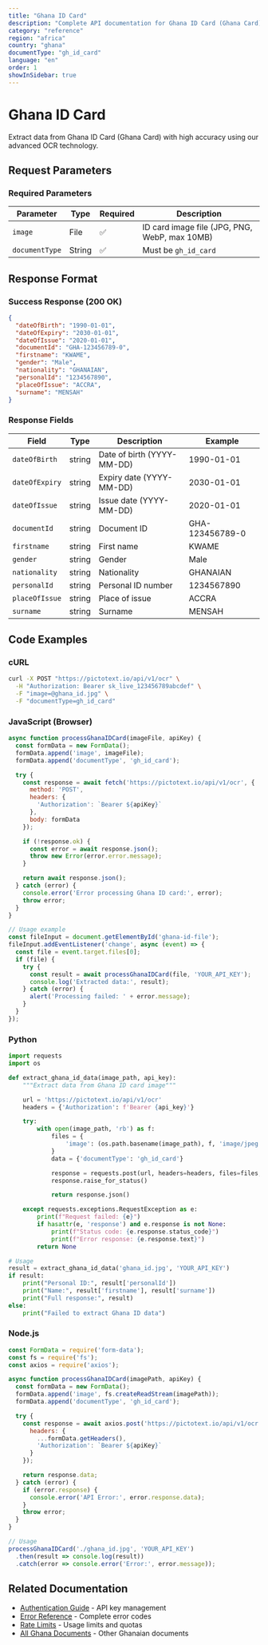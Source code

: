 ```yaml
---
title: "Ghana ID Card"
description: "Complete API documentation for Ghana ID Card (Ghana Card) OCR with examples and field reference"
category: "reference"
region: "africa"
country: "ghana"
documentType: "gh_id_card"
language: "en"
order: 1
showInSidebar: true
---
```


# Ghana ID Card

Extract data from Ghana ID Card (Ghana Card) with high accuracy using our advanced OCR technology.

## Request Parameters

### Required Parameters

| Parameter | Type | Required | Description |
|-----------|------|----------|-------------|
| `image` | File | ✅ | ID card image file (JPG, PNG, WebP, max 10MB) |
| `documentType` | String | ✅ | Must be `gh_id_card` |


## Response Format

### Success Response (200 OK)

```json
{
  "dateOfBirth": "1990-01-01",
  "dateOfExpiry": "2030-01-01",
  "dateOfIssue": "2020-01-01",
  "documentId": "GHA-123456789-0",
  "firstname": "KWAME",
  "gender": "Male",
  "nationality": "GHANAIAN",
  "personalId": "1234567890",
  "placeOfIssue": "ACCRA",
  "surname": "MENSAH"
}
```

### Response Fields

| Field | Type | Description | Example |
|-------|------|-------------|---------|
| `dateOfBirth` | string | Date of birth (YYYY-MM-DD) | 1990-01-01 |
| `dateOfExpiry` | string | Expiry date (YYYY-MM-DD) | 2030-01-01 |
| `dateOfIssue` | string | Issue date (YYYY-MM-DD) | 2020-01-01 |
| `documentId` | string | Document ID | GHA-123456789-0 |
| `firstname` | string | First name | KWAME |
| `gender` | string | Gender | Male |
| `nationality` | string | Nationality | GHANAIAN |
| `personalId` | string | Personal ID number | 1234567890 |
| `placeOfIssue` | string | Place of issue | ACCRA |
| `surname` | string | Surname | MENSAH |

## Code Examples

### cURL

```bash
curl -X POST "https://pictotext.io/api/v1/ocr" \
  -H "Authorization: Bearer sk_live_123456789abcdef" \
  -F "image=@ghana_id.jpg" \
  -F "documentType=gh_id_card"
```

### JavaScript (Browser)

```javascript
async function processGhanaIDCard(imageFile, apiKey) {
  const formData = new FormData();
  formData.append('image', imageFile);
  formData.append('documentType', 'gh_id_card');

  try {
    const response = await fetch('https://pictotext.io/api/v1/ocr', {
      method: 'POST',
      headers: {
        'Authorization': `Bearer ${apiKey}`
      },
      body: formData
    });

    if (!response.ok) {
      const error = await response.json();
      throw new Error(error.error.message);
    }

    return await response.json();
  } catch (error) {
    console.error('Error processing Ghana ID card:', error);
    throw error;
  }
}

// Usage example
const fileInput = document.getElementById('ghana-id-file');
fileInput.addEventListener('change', async (event) => {
  const file = event.target.files[0];
  if (file) {
    try {
      const result = await processGhanaIDCard(file, 'YOUR_API_KEY');
      console.log('Extracted data:', result);
    } catch (error) {
      alert('Processing failed: ' + error.message);
    }
  }
});
```

### Python

```python
import requests
import os

def extract_ghana_id_data(image_path, api_key):
    """Extract data from Ghana ID card image"""

    url = 'https://pictotext.io/api/v1/ocr'
    headers = {'Authorization': f'Bearer {api_key}'}

    try:
        with open(image_path, 'rb') as f:
            files = {
                'image': (os.path.basename(image_path), f, 'image/jpeg')
            }
            data = {'documentType': 'gh_id_card'}

            response = requests.post(url, headers=headers, files=files, data=data, timeout=30)
            response.raise_for_status()

            return response.json()

    except requests.exceptions.RequestException as e:
        print(f"Request failed: {e}")
        if hasattr(e, 'response') and e.response is not None:
            print(f"Status code: {e.response.status_code}")
            print(f"Error response: {e.response.text}")
        return None

# Usage
result = extract_ghana_id_data('ghana_id.jpg', 'YOUR_API_KEY')
if result:
    print("Personal ID:", result['personalId'])
    print("Name:", result['firstname'], result['surname'])
    print("Full response:", result)
else:
    print("Failed to extract Ghana ID data")
```

### Node.js

```javascript
const FormData = require('form-data');
const fs = require('fs');
const axios = require('axios');

async function processGhanaIDCard(imagePath, apiKey) {
  const formData = new FormData();
  formData.append('image', fs.createReadStream(imagePath));
  formData.append('documentType', 'gh_id_card');

  try {
    const response = await axios.post('https://pictotext.io/api/v1/ocr', formData, {
      headers: {
        ...formData.getHeaders(),
        'Authorization': `Bearer ${apiKey}`
      }
    });

    return response.data;
  } catch (error) {
    if (error.response) {
      console.error('API Error:', error.response.data);
    }
    throw error;
  }
}

// Usage
processGhanaIDCard('./ghana_id.jpg', 'YOUR_API_KEY')
  .then(result => console.log(result))
  .catch(error => console.error('Error:', error.message));
```

## Related Documentation

- [Authentication Guide](../../../authentication.md) - API key management
- [Error Reference](../../../errors.md) - Complete error codes
- [Rate Limits](../../../limits.md) - Usage limits and quotas
- [All Ghana Documents](../../../supported-documents.md#africa) - Other Ghanaian documents
